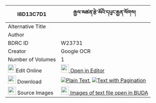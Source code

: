 |I8D13C7D1|རྒྱལ་མཚན་རྩེ་མོའི་དཔུང་རྒྱན་སོགས། 
| --- | --- 
|Alternative Title |
|Author | 
|BDRC ID | W23731
|Creator | Google OCR
|Number of Volumes| 1
|<img width="25" src="https://img.icons8.com/color/25/000000/edit-property.png">Edit Online| [<img width="25" src="https://avatars.githubusercontent.com/u/45091458?s=200&v=4"> Open in Editor](http://editor.openpecha.org/I8D13C7D1)
|<img width="25" src="https://img.icons8.com/fluent/48/000000/download-2.png"/>  Download | [![](https://img.icons8.com/color/20/000000/txt.png)Plain Text](https://github.com/Openpecha/I8D13C7D1/releases/download/v1/gyaltsen_tsemo_i_punggyen_sok_plain_I8D13C7D1.zip), [![](https://img.icons8.com/color/20/000000/txt.png)Text with Pagination](https://github.com/Openpecha/I8D13C7D1/releases/download/v1/gyaltsen_tsemo_i_punggyen_sok_pages_I8D13C7D1.zip)
|<img width="25" src="https://img.icons8.com/plasticine/100/000000/pictures-folder.png"/>  Source Images | [<img width="25" src="https://library.bdrc.io/icons/BUDA-small.svg"> Images of text file open in BUDA](https://library.bdrc.io/show/bdr:W23731)